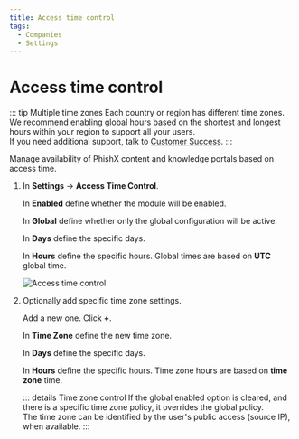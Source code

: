 ```yaml
---
title: Access time control
tags:
  - Companies
  - Settings
---
```


# Access time control

::: tip Multiple time zones
Each country or region has different time zones.<br>
We recommend enabling global hours based on the shortest and longest hours within your region to support all your users.<br>
If you need additional support, talk to [Customer Success](mailto:cs@phishx.io).
:::

Manage availability of PhishX content and knowledge portals based on access time.

1. In **Settings** -> **Access Time Control**.

   In **Enabled** define whether the module will be enabled.

   In **Global** define whether only the global configuration will be active.

   In **Days** define the specific days.

   In **Hours** define the specific hours. Global times are based on **UTC** global time.

   ![Access time control](https://cdn.phishx.io/phishx-docs/images/phishx_companies_hours_01.webp)

2. Optionally add specific time zone settings.

   Add a new one. Click **+**.

   In **Time Zone** define the new time zone.

   In **Days** define the specific days.

   In **Hours** define the specific hours. Time zone hours are based on **time zone** time.

   ::: details Time zone control
   If the global enabled option is cleared, and there is a specific time zone policy, it overrides the global policy.<br>
   The time zone can be identified by the user's public access (source IP), when available.
   :::
